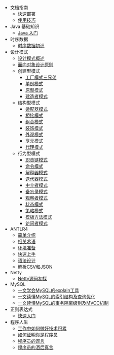 * 文档指南
  * [快速部署](guide/quick-deploy.md)
  * [使用技巧](guide/use-tips.md)
* Java 基础知识
  * [Java 入门](JavaBase/java-base.md)
* 时序数据
  * [时序数据初识](TimeSeriesData/time-series-data-first-meeting.md)
* 设计模式
  * [设计模式概述](design-pattern/overview.md)
  * [面向对象设计原则](design-pattern/object-oriented-design-principles.md)
  * 创建型模式
    * [工厂模式三兄弟](design-pattern/factory-pattern.md)
    * [单例模式](design-pattern/singleton-pattern.md)
    * [原型模式](design-pattern/prototype-pattern.md)
    * [建造者模式](design-pattern/builder-pattern.md)
  * 结构型模式
    * [适配器模式](design-pattern/adapter-pattern.md)
    * [桥接模式](design-pattern/bridge-pattern.md)
    * [组合模式](design-pattern/composite-pattern.md)
    * [装饰模式](design-pattern/decorator-pattern.md)
    * [外观模式](design-pattern/facade-pattern.md)
    * [享元模式](design-pattern/flyweight-pattern.md)
    * [代理模式](design-pattern/proxy-pattern.md)
  * 行为型模式
    * [职责链模式](design-pattern/chain-of-responsibility-pattern.md)
    * [命令模式](design-pattern/command-pattern.md)
    * [解释器模式](design-pattern/interpreter-pattern.md)
    * [迭代器模式](design-pattern/iterator-pattern.md)
    * [中介者模式](design-pattern/mediator-pattern.md)
    * [备忘录模式](design-pattern/memento-pattern.md)
    * [观察者模式](design-pattern/observer-pattern.md)
    * [状态模式](design-pattern/state-pattern.md)
    * [策略模式](design-pattern/strategy-pattern.md)
    * [模板方法模式](design-pattern/template-method-pattern.md)
    * [访问者模式](design-pattern/visitor-pattern.md)
* ANTLR4
  * [简单介绍](antlr4/introduction.md)
  * [相关术语](antlr4/terms.md)
  * [环境准备](antlr4/preparation.md)
  * [快速上手](antlr4/quick-start.md)
  * [语法设计](antlr4/grammar-design.md)
  * [解析CSV和JSON](antlr4/parse-csv-and-json.md)
* Netty
  * [Netty源码初探](netty/the-truth-of-netty.md)
* MySQL
  * [一文学会MySQL的explain工具](mysql/how-to-use-mysql-explain.md)
  * [一文读懂MySQL的索引结构及查询优化](mysql/mysql-index-theory-and-best-practice.md)
  * [一文读懂MySQL的事务隔离级别及MVCC机制](mysql/mysql-transaction-innodb-mvcc.md)
* 正则表达式
  * [快速入门](regex/01.md)
* 程序人生
  * [工作中如何做好技术积累](life/study-vs-work.md)
  * [如何证明你是程序员](life/how-to-prove-that-you-are-a-programmer.md)
  * [程序员的谎言](life/what-are-the-most-common-lies-told-by-programmers.md)
  * [程序员的酒后真言](life/drunk-post-of-a-programmer.md)
